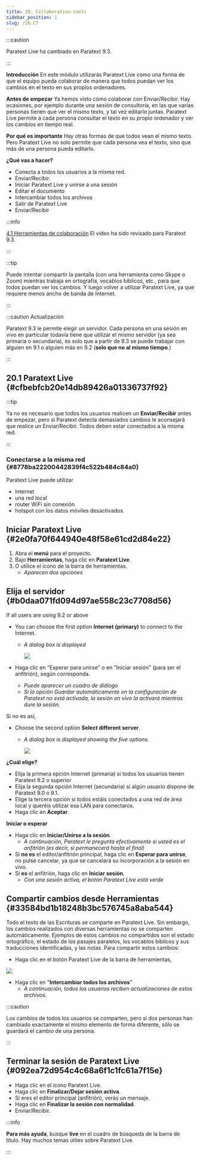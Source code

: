 ```yaml
---
title: 20. Collaboration-tools
sidebar_position: 1
slug: /20.CT
---
```




:::caution

Paratext Live ha cambiado en Paratext 9.3.

:::




**Introducción**  En este módulo utilizarás Paratext Live como una forma de que el equipo pueda colaborar de manera que todos puedan ver los cambios en el texto en sus propios ordenadores.


**Antes de empezar**  Ya hemos visto cómo colaborar con Enviar/Recibir. Hay ocasiones, por ejemplo durante una sesión de consultoría, en las que varias personas tienen que ver el mismo texto, y tal vez editarlo juntas. Paratext Live permite a cada persona consultar el texto en su propio ordenador y ver los cambios en tiempo real.


**Por qué es importante**  Hay otras formas de que todos vean el mismo texto. Pero Paratext Live no solo permite que cada persona vea el texto, sino que más de una persona pueda editarlo.


**¿Qué vas a hacer?**

- Conecta a todos los usuarios a la misma red.
- Enviar/Recibir.
- Iniciar Paratext Live y unirse a una sesión
- Editar el documento
- Intercambiar todos los archivos
- Salir de Paratext Live
- Enviar/Recibir

:::info

 [4.1 Herramientas de colaboración](https://vimeo.com/641947293)  El vídeo ha sido revisado para Paratext 9.3.

:::




:::tip

Puede intentar compartir la pantalla (con una herramienta como Skype o Zoom) mientras trabaja en ortografía, vocablos bíblicos, etc., para que todos puedan ver los cambios. Y luego volver a utilizar Paratext Live, ya que requiere menos ancho de banda de Internet.

:::




:::caution Actualización


Paratext 9.3 le permite elegir un servidor. Cada persona en una sesión en vivo en particular todavía tiene que utilizar el mismo servidor (ya sea primaria o secundaria), es solo que a partir de 9.3 se puede trabajar con alguien en 9.1 o alguien más en 9.2 (**solo que no al mismo tiempo**.)


:::


## 20.1 Paratext Live {#cfbebfcb20e14db89426a01336737f92}


:::tip

Ya no es necesario que todos los usuarios realicen un **Enviar/Recibir** antes de empezar, pero si Paratext detecta demasiados cambios le aconsejará que realice un Enviar/Recibir. Todos deben estar conectados a la misma red.

:::




### Conectarse a la misma red {#8778ba22200442839f4c522b484c84a0}


Paratext Live puede utilizar

- Internet
- una red local
- router WiFi sin conexión
- hotspot con los datos móviles desactivados.

## Iniciar Paratext Live {#2e0fa70f644940e48f58e61cd2d84e22}

1. Abra el **menú** para el proyecto.
2. Bajo **Herramientas**, haga clic en **Paratext Live**.
3. O utilice el icono de la barra de herramientas.
    - _Aparecen dos opciones_

## Elija el servidor {#b0daa071fd094d97ae558c23c7708d56}


If all users are using 9.2 or above

- You can choose the first option **Internet (primary)** to connect to the Internet.
    - _A dialog box is displayed_

        ![](./918960374.png)

- Haga clic en "Esperar para unirse" o en "Iniciar sesión" (para ser el anfitrión), según corresponda.
    - _Puede aparecer un cuadro de diálogo_
    - _Si la opción Guardar automáticamente en la configuración de Paratext no está activada, la sesión en vivo la activará mientras dure la sesión._

Si no es así,

- Choose the second option **Select different server**.
    - _A dialog box is displayed showing the five options._

        ![](./564161900.png)


**¿Cuál elige?**

- Elija la primera opción Internet (primaria) si todos los usuarios tienen Paratext 9.2 o superior
- Elija la segunda opción Internet (secundaria) si algún usuario dispone de Paratext 9.0 o 9.1.
- Elige la tercera opción si todos estáis conectados a una red de área local y queréis utilizar esa LAN para conectaros.
- Haga clic en **Aceptar**.

**Iniciar o esperar**

- Haga clic en **Iniciar/Unirse a la sesión**.
    - _A continuación, Paratext le pregunta efectivamente si usted es el anfitrión (es decir, si permanecerá hasta el final)_
- Si **no es** el editor/anfitrión principal, haga clic en **Esperar para unirse**, no pulse cancelar, ya que se cancelará su incorporación a la sesión en vivo.
- Si **es** el anfitrión, haga clic en **Iniciar sesión**.
    - _Con una sesión activa, el botón Paratext Live está verde_

## Compartir cambios desde Herramientas {#33584bd1b18248b3bc576745a8aba544}


Todo el texto de las Escrituras se comparte en Paratext Live. Sin embargo, los cambios realizados con diversas herramientas no se comparten automáticamente. Ejemplos de estos cambios no compartidos son el estado ortográfico, el estado de los pasajes paralelos, los vocablos bíblicos y sus traducciones identificadas, y las notas. Para compartir estos cambios:

- Haga clic en el botón Paratext Live de la barra de herramientas,

![](./419095099.png)

- Haga clic en "**Intercambiar todos los archivos**"
    - _A continuación, todos los usuarios reciben actualizaciones de estos archivos._

:::caution

Los cambios de todos los usuarios se comparten, pero si dos personas han cambiado exactamente el mismo elemento de forma diferente, sólo se guardará el cambio de una persona.

:::




## Terminar la sesión de Paratext Live {#092ea72d954c4c68a6f1c1fc61a7f15e}

- Haga clic en el icono Paratext Live.
- Haga clic en **Finalizar/Dejar sesión activa**.
- Si eres el editor principal (anfitrión), verás un mensaje.
- Haga clic en **Finalizar la sesión con normalidad**.
- Enviar/Recibir.

:::info

**Para más ayuda**, busque **live** en el cuadro de búsqueda de la barra de título. Hay muchos temas útiles sobre Paratext Live.

:::



